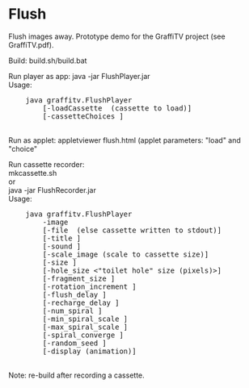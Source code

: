 # Flush
Flush images away. Prototype demo for the GraffiTV project (see GraffiTV.pdf).
<p>
Build: build.sh/build.bat
<p>
Run player as app: java -jar FlushPlayer.jar<br>
Usage:<br>
<pre>
    java graffitv.FlushPlayer
        [-loadCassette <file name> (cassette to load)]
        [-cassetteChoices <comma-separated list of cassette names>]
</pre><br>
Run as applet: appletviewer flush.html (applet parameters: "load" and "choice"
<p>
Run cassette recorder:<br>
mkcassette.sh<br>
or<br>
java -jar FlushRecorder.jar<br>
Usage:<br>
<pre>
    java graffitv.FlushPlayer
        -image <image file|URL>
        [-file <cassette file> (else cassette written to stdout)]
        [-title <cassette title>]
        [-sound <sound file|URL>]
        [-scale_image (scale to cassette size)]
        [-size <cassette ("toilet") size (pixels)>]
        [-hole_size <"toilet hole" size (pixels)>]
        [-fragment_size <image fragment size (pixels)>]
        [-rotation_increment <rotation increment (degrees)>]
        [-flush_delay <image sequence delay while flushing (ms)>]
        [-recharge_delay <image sequence delay while recharging (ms)>]
        [-num_spiral <number of spiraling "swirls">]
        [-min_spiral_scale <minimum spiral scale (0.00:1.00, .01 increments)>]
        [-max_spiral_scale <maximum spiral scale (0.00:1.00, .01 increments)>]
        [-spiral_converge <rate at which fragments converge on spirals (0.0:1.0)>]
        [-random_seed <random number seed>]
        [-display (animation)]
</pre><br>
Note: re-build after recording a cassette.<br>
